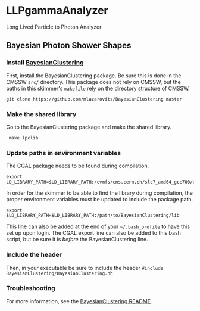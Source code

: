 # LLPgammaAnalyzer
Long Lived Particle to Photon Analyzer

## Bayesian Photon Shower Shapes
### Install [BayesianClustering](https://github.com/mlazarovits/BayesianClustering)
First, install the BayesianClustering package. Be sure this is done in the CMSSW `src/` directory. This package does not rely on CMSSW, but the paths in this skimmer's `makefile` rely on the directory structure of CMSSW.
```
git clone https://github.com/mlazarovits/BayesianClustering master
```
### Make the shared library
Go to the BayesianClustering package and make the shared library.
```
 make lpclib
```
### Update paths in environment variables
The CGAL package needs to be found during compilation.
```
export LD_LIBRARY_PATH=$LD_LIBRARY_PATH:/cvmfs/cms.cern.ch/slc7_amd64_gcc700/external/cgal/4.2/lib
```
In order for the skimmer to be able to find the library during compilation, the proper environment variables must be updated to include the package path.
```
export $LD_LIBRARY_PATH=$LD_LIBRARY_PATH:/path/to/BayesianClustering/lib
```
This line can also be added at the end of your `~/.bash_profile` to have this set up upon login. The CGAL export line can also be added to this bash script, but be sure it is *before* the BayesianClustering line.

### Include the header
Then, in your executable be sure to include the header `#include BayesianClustering/BayesianClustering.hh`

### Troubleshooting
For more information, see the [BayesianClustering README](https://github.com/mlazarovits/BayesianClustering/blob/main/README.md).
